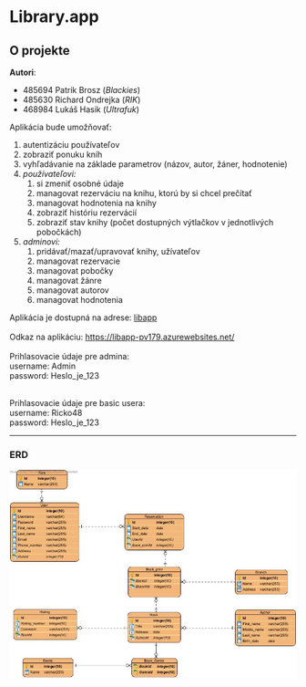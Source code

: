 # Library.app

## O projekte

**Autori**:
- 485694 Patrik Brosz (_Blackies_)
- 485630 Richard Ondrejka (_RIK_)
- 468984 Lukáš Hasik (_Ultrafuk_)<br> 

Aplikácia bude umožňovať:
1. autentizáciu používateľov
2. zobraziť ponuku kníh<br>
3. vyhľadávanie na základe parametrov (názov, autor, žáner, hodnotenie)
4. *používateľovi:*
   1. si zmeniť osobné údaje
   2. managovat rezerváciu na knihu, ktorú by si chcel prečítať
   3. managovat hodnotenia na knihy
   4. zobraziť históriu rezervácií
   5. zobraziť stav knihy (počet dostupných výtlačkov v jednotlivých pobočkách)
5. *adminovi:*
   1. pridávať/mazať/upravovať knihy, užívateľov
   2. managovat rezervacie
   3. managovat pobočky
   4. managovat žánre 
   5. managovat autorov
   6. managovat hodnotenia

Aplikácia je dostupná na adrese: [libapp](https://libapp-pv179.azurewebsites.net/)<br>
<br>
Odkaz na aplikáciu: https://libapp-pv179.azurewebsites.net/<br><br>
Prihlasovacie údaje pre admina:<br>
username: Admin<br>
password: Heslo_je_123<br>
<br>

Prihlasovacie údaje pre basic usera:<br>
username: Ricko48<br>
password: Heslo_je_123<br>

---
### ERD

![plot](./erd_library.jpg)


